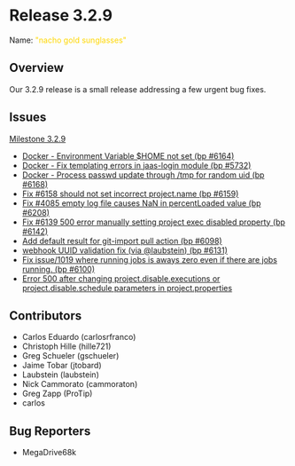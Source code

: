 # Release 3.2.9

Name: <span style="color: gold"><span class="glyphicon glyphicon-sunglasses"></span> "nacho gold sunglasses"</span>

## Overview
Our 3.2.9 release is a small release addressing a few urgent bug fixes.

## Issues

[Milestone 3.2.9](https://github.com/rundeck/rundeck/milestone/146)

* [Docker - Environment Variable $HOME not set (bp #6164)](https://github.com/rundeck/rundeck/pull/6238)
* [Docker - Fix templating errors in jaas-login module (bp #5732)](https://github.com/rundeck/rundeck/pull/6237)
* [Docker - Process passwd update through /tmp for random uid (bp #6168)](https://github.com/rundeck/rundeck/pull/6236)
* [Fix #6158 should not set incorrect project.name (bp #6159)](https://github.com/rundeck/rundeck/pull/6235)
* [Fix #4085 empty log file causes NaN in percentLoaded value (bp #6208)](https://github.com/rundeck/rundeck/pull/6234)
* [Fix #6139 500 error manually setting project exec disabled property (bp #6142)](https://github.com/rundeck/rundeck/pull/6149)
* [Add default result for git-import pull action (bp #6098)](https://github.com/rundeck/rundeck/pull/6136)
* [webhook UUID validation fix (via @laubstein) (bp #6131)](https://github.com/rundeck/rundeck/pull/6134)
* [Fix issue/1019 where running jobs is aways zero even if there are jobs running. (bp #6100)](https://github.com/rundeck/rundeck/pull/6111)
* [Error 500 after changing project.disable.executions or project.disable.schedule parameters in project.properties](https://github.com/rundeck/rundeck/issues/6101)

## Contributors

* Carlos Eduardo (carlosrfranco)
* Christoph Hille (hille721)
* Greg Schueler (gschueler)
* Jaime Tobar (jtobard)
* Laubstein (laubstein)
* Nick Cammorato (cammoraton)
* Greg Zapp (ProTip)
* carlos

## Bug Reporters

* MegaDrive68k
